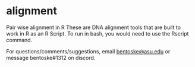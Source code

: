 # alignment
Pair wise alignment in R 
These are DNA alignment tools that are built to work in R as an R Script.
To run in bash, you would need to use the Rscript command. 

For questions/comments/suggestions, email bentoske@asu.edu or message bentoske#1312 on discord. 
